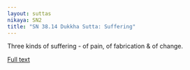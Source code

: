 ```yaml
---
layout: suttas
nikaya: SN2
title: "SN 38.14 Dukkha Sutta: Suffering"
---
```


Three kinds of suffering - of pain, of fabrication & of change.

[Full text](https://www.dhammatalks.org/suttas/SN/SN38_14.html)
